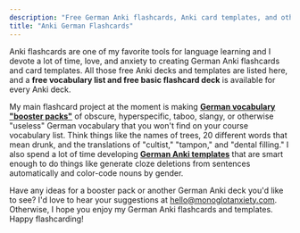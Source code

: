 ```yaml
---
description: "Free German Anki flashcards, Anki card templates, and other German Anki resources"
title: "Anki German Flashcards"
---
```


Anki flashcards are one of my favorite tools for language learning and I devote a lot of time, love, and anxiety to creating German Anki flashcards and card templates. All those free Anki decks and templates are listed here, and a **free vocabulary list and free basic flashcard deck** is available for every Anki deck.

My main flashcard project at the moment is making [**German vocabulary "booster packs"**](vocabulary-booster-packs/) of obscure, hyperspecific, taboo, slangy, or otherwise "useless" German vocabulary that you won't find on your course vocabulary list. Think things like the names of trees, 20 different words that mean drunk, and the translations of "cultist," "tampon," and "dental filling." I also spend a lot of time developing [**German Anki templates**](card-templates/) that are smart enough to do things like generate cloze deletions from sentences automatically and color-code nouns by gender. 

Have any ideas for a booster pack or another German Anki deck you'd like to see? I'd love to hear your suggestions at hello@monoglotanxiety.com. Otherwise, I hope you enjoy my German Anki flashcards and templates. Happy flashcarding!
